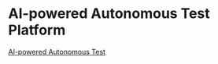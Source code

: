 # AI-powered Autonomous Test Platform
[AI-powered Autonomous Test](https://github.com/charleshardy/AI-powered-Autonomous-Test)
